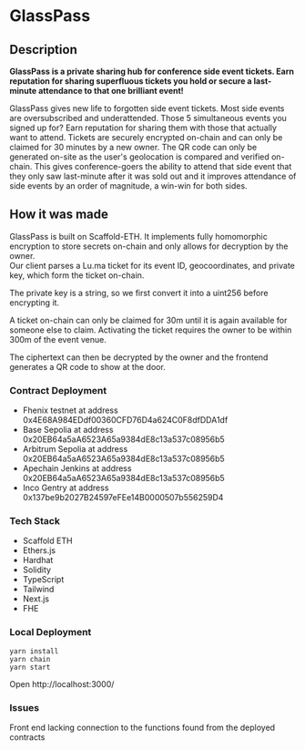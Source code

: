# GlassPass

## Description
<b>GlassPass is a private sharing hub for conference side event tickets. Earn reputation for sharing superfluous tickets you hold or secure a last-minute attendance to that one brilliant event!</b>

GlassPass gives new life to forgotten side event tickets. Most side events are oversubscribed and underattended. Those 5 simultaneous events you signed up for? Earn reputation for sharing them with those that actually want to attend. Tickets are securely encrypted on-chain and can only be claimed for 30 minutes by a new owner. The QR code can only be generated on-site as the user's geolocation is compared and verified on-chain. This gives conference-goers the ability to attend that side event that they only saw last-minute after it was sold out and it improves attendance of side events by an order of magnitude, a win-win for both sides.


## How it was made

GlassPass is built on Scaffold-ETH. It implements fully homomorphic encryption to store secrets on-chain and only allows for decryption by the owner. 
<br>
Our client parses a Lu.ma ticket for its event ID, geocoordinates, and private key, which form the ticket on-chain. 

The private key is a string, so we first convert it into a uint256 before encrypting it. 

A ticket on-chain can only be claimed for 30m until it is again available for someone else to claim. Activating the ticket requires the owner to be within 300m of the event venue. 

The ciphertext can then be decrypted by the owner and the frontend generates a QR code to show at the door.

### Contract Deployment 
- Fhenix testnet at address 0x4E68A984EDdf00360CFD76D4a624C0F8dfDDA1df 
- Base Sepolia at address 0x20EB64a5aA6523A65a9384dE8c13a537c08956b5 
- Arbitrum Sepolia at address 0x20EB64a5aA6523A65a9384dE8c13a537c08956b5 
- Apechain Jenkins at address 0x20EB64a5aA6523A65a9384dE8c13a537c08956b5 
- Inco Gentry at address 0x137be9b2027B24597eFEe14B0000507b556259D4 

### Tech Stack
- Scaffold ETH
- Ethers.js
- Hardhat
- Solidity
- TypeScript
- Tailwind
- Next.js
- FHE 



### Local Deployment 
```
yarn install
yarn chain
yarn start
```
Open http://localhost:3000/

### Issues 
Front end lacking connection to the functions found from the deployed contracts

